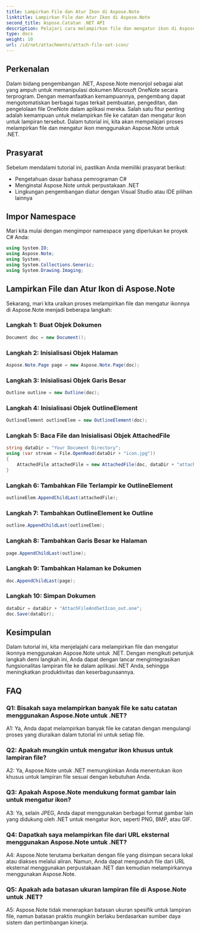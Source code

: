 ```yaml
---
title: Lampirkan File dan Atur Ikon di Aspose.Note
linktitle: Lampirkan File dan Atur Ikon di Aspose.Note
second_title: Aspose.Catatan .NET API
description: Pelajari cara melampirkan file dan mengatur ikon di Aspose.Note untuk .NET. Tingkatkan aplikasi .NET Anda dengan tutorial langkah demi langkah ini.
type: docs
weight: 10
url: /id/net/attachments/attach-file-set-icon/
---
```

## Perkenalan

Dalam bidang pengembangan .NET, Aspose.Note menonjol sebagai alat yang ampuh untuk memanipulasi dokumen Microsoft OneNote secara terprogram. Dengan memanfaatkan kemampuannya, pengembang dapat mengotomatiskan berbagai tugas terkait pembuatan, pengeditan, dan pengelolaan file OneNote dalam aplikasi mereka. Salah satu fitur penting adalah kemampuan untuk melampirkan file ke catatan dan mengatur ikon untuk lampiran tersebut. Dalam tutorial ini, kita akan mempelajari proses melampirkan file dan mengatur ikon menggunakan Aspose.Note untuk .NET.

## Prasyarat

Sebelum mendalami tutorial ini, pastikan Anda memiliki prasyarat berikut:

- Pengetahuan dasar bahasa pemrograman C#
- Menginstal Aspose.Note untuk perpustakaan .NET
- Lingkungan pengembangan diatur dengan Visual Studio atau IDE pilihan lainnya

## Impor Namespace

Mari kita mulai dengan mengimpor namespace yang diperlukan ke proyek C# Anda:

```csharp
using System.IO;
using Aspose.Note;
using System;
using System.Collections.Generic;
using System.Drawing.Imaging;
```

## Lampirkan File dan Atur Ikon di Aspose.Note

Sekarang, mari kita uraikan proses melampirkan file dan mengatur ikonnya di Aspose.Note menjadi beberapa langkah:

### Langkah 1: Buat Objek Dokumen

```csharp
Document doc = new Document();
```

### Langkah 2: Inisialisasi Objek Halaman

```csharp
Aspose.Note.Page page = new Aspose.Note.Page(doc);
```

### Langkah 3: Inisialisasi Objek Garis Besar

```csharp
Outline outline = new Outline(doc);
```

### Langkah 4: Inisialisasi Objek OutlineElement

```csharp
OutlineElement outlineElem = new OutlineElement(doc);
```

### Langkah 5: Baca File dan Inisialisasi Objek AttachedFile

```csharp
string dataDir = "Your Document Directory";
using (var stream = File.OpenRead(dataDir + "icon.jpg"))
{
    AttachedFile attachedFile = new AttachedFile(doc, dataDir + "attachment.txt", stream, ImageFormat.Jpeg);
}
```

### Langkah 6: Tambahkan File Terlampir ke OutlineElement

```csharp
outlineElem.AppendChildLast(attachedFile);
```

### Langkah 7: Tambahkan OutlineElement ke Outline

```csharp
outline.AppendChildLast(outlineElem);
```

### Langkah 8: Tambahkan Garis Besar ke Halaman

```csharp
page.AppendChildLast(outline);
```

### Langkah 9: Tambahkan Halaman ke Dokumen

```csharp
doc.AppendChildLast(page);
```

### Langkah 10: Simpan Dokumen

```csharp
dataDir = dataDir + "AttachFileAndSetIcon_out.one";
doc.Save(dataDir);
```

## Kesimpulan

Dalam tutorial ini, kita menjelajahi cara melampirkan file dan mengatur ikonnya menggunakan Aspose.Note untuk .NET. Dengan mengikuti petunjuk langkah demi langkah ini, Anda dapat dengan lancar mengintegrasikan fungsionalitas lampiran file ke dalam aplikasi .NET Anda, sehingga meningkatkan produktivitas dan keserbagunaannya.

## FAQ

### Q1: Bisakah saya melampirkan banyak file ke satu catatan menggunakan Aspose.Note untuk .NET?

A1: Ya, Anda dapat melampirkan banyak file ke catatan dengan mengulangi proses yang diuraikan dalam tutorial ini untuk setiap file.

### Q2: Apakah mungkin untuk mengatur ikon khusus untuk lampiran file?

A2: Ya, Aspose.Note untuk .NET memungkinkan Anda menentukan ikon khusus untuk lampiran file sesuai dengan kebutuhan Anda.

### Q3: Apakah Aspose.Note mendukung format gambar lain untuk mengatur ikon?

A3: Ya, selain JPEG, Anda dapat menggunakan berbagai format gambar lain yang didukung oleh .NET untuk mengatur ikon, seperti PNG, BMP, atau GIF.

### Q4: Dapatkah saya melampirkan file dari URL eksternal menggunakan Aspose.Note untuk .NET?

A4: Aspose.Note terutama berkaitan dengan file yang disimpan secara lokal atau diakses melalui aliran. Namun, Anda dapat mengunduh file dari URL eksternal menggunakan perpustakaan .NET dan kemudian melampirkannya menggunakan Aspose.Note.

### Q5: Apakah ada batasan ukuran lampiran file di Aspose.Note untuk .NET?

A5: Aspose.Note tidak menerapkan batasan ukuran spesifik untuk lampiran file, namun batasan praktis mungkin berlaku berdasarkan sumber daya sistem dan pertimbangan kinerja.